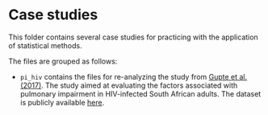 # Case studies
This folder contains several case studies for practicing with 
the application of statistical methods.

The files are grouped as follows:

* `pi_hiv` contains the files for re-analyzing the study from
  [Gupte et al. (2017)](https://journals.plos.org/plosone/article?id=10.1371/journal.pone.0184530). The study aimed at evaluating the factors
  associated with pulmonary impairment in HIV-infected South
  African adults. The dataset is publicly available [here](https://datadryad.org/stash/dataset/doi:10.5061/dryad.st5rk).